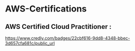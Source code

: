 # AWS-Certifications

## AWS Certified Cloud Practitioner : 
https://www.credly.com/badges/22cbf616-9dd8-4348-bbec-3d657cfa681c/public_url
